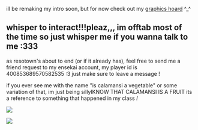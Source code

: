 ill be remaking my intro soon, but for now check out my [graphics hoard](https://rentry.co/geeks_in_love) ^_^

<h2><b>whisper to interact!!!</b>pleaz,,, im offtab most of the time so just whisper me if you wanna talk to me :333</h2>

as resotown's about to end (or if it already has), feel free to send me a friend request to my ensekai account, my player id is 400853689570582535 :3 just make sure to leave a message !


if you ever see me with the name "is calamansi a vegetable" or some variation of that, im just being sillyIKNOW THAT CALAMANSI IS A FRUIT its a reference to something that happened in my class *!*

![](https://file.garden/ZFwqlyhvAk-Bo3Zk/calamansi.png)

![](https://file.garden/ZFwqlyhvAk-Bo3Zk/jave.gif)
